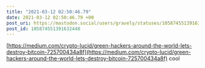 ```yaml
---
title: "2021-03-12 02:50:46.79"
date: 2021-03-12 02:50:46.79 +00
post_uri: https://mastodon.social/users/gravely/statuses/105874551391632448
post_id: 105874551391632448
---
```

[https://medium.com/crypto-lucid/green-hackers-around-the-world-lets-destroy-bitcoin-725700434a8f](https://medium.com/crypto-lucid/green-hackers-around-the-world-lets-destroy-bitcoin-725700434a8f) cool


